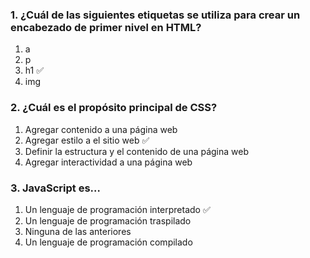 <h3>1. ¿Cuál de las siguientes etiquetas se utiliza para crear un encabezado de primer nivel en HTML?</h3>
<ol>
  <li>a</li>
  <li>p</li>
  <li>h1 ✅</li>
  <li>img</li>
</ol>

<h3>2. ¿Cuál es el propósito principal de CSS?</h3>
<ol>
  <li>Agregar contenido a una página web</li>
  <li>Agregar estilo a el sitio web ✅</li>
  <li>Definir la estructura y el contenido de una página web</li>
  <li>Agregar interactividad a una página web</li>
</ol>

<h3>3. JavaScript es…</h3>
<ol>
  <li>Un lenguaje de programación interpretado ✅</li>
  <li>Un lenguaje de programación traspilado</li>
  <li>Ninguna de las anteriores</li>
  <li>Un lenguaje de programación compilado</li>
</ol>
